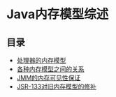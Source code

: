 # Java内存模型综述

## 目录

* [处理器的内存模型](chu-li-qi-de-nei-cun-mo-xing.md)
* [各种内存模型之间的关系](ge-zhong-nei-cun-mo-xing-zhi-jian-de-guan-xi.md)
* [JMM的内存可见性保证](jmmde-nei-cun-ke-jian-xing-bao-zheng.md)
* [JSR-133对旧内存模型的修补](jsr-133dui-jiu-nei-cun-mo-xing-de-xiu-bu.md)

